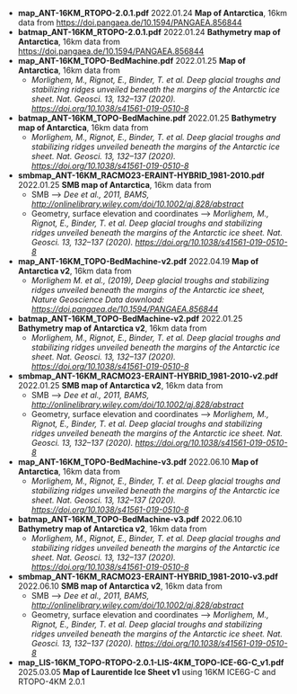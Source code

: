 * **map_ANT-16KM_RTOPO-2.0.1.pdf**                           2022.01.24  **Map of Antarctica**, 16km data from https://doi.pangaea.de/10.1594/PANGAEA.856844
* **batmap_ANT-16KM_RTOPO-2.0.1.pdf**                        2022.01.24  **Bathymetry map of Antarctica**, 16km data from https://doi.pangaea.de/10.1594/PANGAEA.856844
* **map_ANT-16KM_TOPO-BedMachine.pdf**                       2022.01.25  **Map of Antarctica**, 16km data from 
  * *Morlighem, M., Rignot, E., Binder, T. et al. Deep glacial troughs and stabilizing ridges unveiled beneath the margins of the Antarctic ice sheet. Nat. Geosci. 13, 132–137 (2020). https://doi.org/10.1038/s41561-019-0510-8*
* **batmap_ANT-16KM_TOPO-BedMachine.pdf**                    2022.01.25  **Bathymetry map of Antarctica**, 16km data from 
  * *Morlighem, M., Rignot, E., Binder, T. et al. Deep glacial troughs and stabilizing ridges unveiled beneath the margins of the Antarctic ice sheet. Nat. Geosci. 13, 132–137 (2020). https://doi.org/10.1038/s41561-019-0510-8*
* **smbmap_ANT-16KM_RACMO23-ERAINT-HYBRID_1981-2010.pdf**    2022.01.25  **SMB map of Antarctica**, 16km data from 
  * SMB -->  *Dee et al., 2011, BAMS, http://onlinelibrary.wiley.com/doi/10.1002/qj.828/abstract*
  * Geometry, surface elevation and coordinates --> *Morlighem, M., Rignot, E., Binder, T. et al. Deep glacial troughs and stabilizing ridges unveiled beneath the margins of the Antarctic ice sheet. Nat. Geosci. 13, 132–137 (2020). https://doi.org/10.1038/s41561-019-0510-8*
* **map_ANT-16KM_TOPO-BedMachine-v2.pdf**                       2022.04.19  **Map of Antarctica v2**, 16km data from 
  * *Morlighem M. et al., (2019), Deep glacial troughs and stabilizing ridges unveiled beneath the margins of the Antarctic ice sheet, Nature Geoscience Data download: https://doi.pangaea.de/10.1594/PANGAEA.856844*
* **batmap_ANT-16KM_TOPO-BedMachine-v2.pdf**                    2022.01.25  **Bathymetry map of Antarctica v2**, 16km data from 
  * *Morlighem, M., Rignot, E., Binder, T. et al. Deep glacial troughs and stabilizing ridges unveiled beneath the margins of the Antarctic ice sheet. Nat. Geosci. 13, 132–137 (2020). https://doi.org/10.1038/s41561-019-0510-8*
* **smbmap_ANT-16KM_RACMO23-ERAINT-HYBRID_1981-2010-v2.pdf**    2022.01.25  **SMB map of Antarctica v2**, 16km data from 
  * SMB -->  *Dee et al., 2011, BAMS, http://onlinelibrary.wiley.com/doi/10.1002/qj.828/abstract*
  * Geometry, surface elevation and coordinates --> *Morlighem, M., Rignot, E., Binder, T. et al. Deep glacial troughs and stabilizing ridges unveiled beneath the margins of the Antarctic ice sheet. Nat. Geosci. 13, 132–137 (2020). https://doi.org/10.1038/s41561-019-0510-8*
* **map_ANT-16KM_TOPO-BedMachine-v3.pdf**                       2022.06.10  **Map of Antarctica**, 16km data from 
  * *Morlighem, M., Rignot, E., Binder, T. et al. Deep glacial troughs and stabilizing ridges unveiled beneath the margins of the Antarctic ice sheet. Nat. Geosci. 13, 132–137 (2020). https://doi.org/10.1038/s41561-019-0510-8*
* **batmap_ANT-16KM_TOPO-BedMachine-v3.pdf**                    2022.06.10  **Bathymetry map of Antarctica v2**, 16km data from 
  * *Morlighem, M., Rignot, E., Binder, T. et al. Deep glacial troughs and stabilizing ridges unveiled beneath the margins of the Antarctic ice sheet. Nat. Geosci. 13, 132–137 (2020). https://doi.org/10.1038/s41561-019-0510-8*
* **smbmap_ANT-16KM_RACMO23-ERAINT-HYBRID_1981-2010-v3.pdf**    2022.06.10  **SMB map of Antarctica v2**, 16km data from 
  * SMB -->  *Dee et al., 2011, BAMS, http://onlinelibrary.wiley.com/doi/10.1002/qj.828/abstract*
  * Geometry, surface elevation and coordinates --> *Morlighem, M., Rignot, E., Binder, T. et al. Deep glacial troughs and stabilizing ridges unveiled beneath the margins of the Antarctic ice sheet. Nat. Geosci. 13, 132–137 (2020). https://doi.org/10.1038/s41561-019-0510-8*
* **map_LIS-16KM_TOPO-RTOPO-2.0.1-LIS-4KM_TOPO-ICE-6G-C_v1.pdf**    2025.03.05  **Map of Laurentide Ice Sheet v1** using 16KM ICE6G-C and RTOPO-4KM 2.0.1
